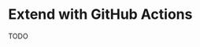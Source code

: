 # Extend with GitHub Actions

<!--
https://github.com/misea/find-masto-folks/blob/main/.github/workflows/redeploy.yml
-->

TODO

<!--
https://vercel.com/docs/rest-api/endpoints/deployments#create-a-new-deployment
-->

<!--
curl
  -X POST "https://api.vercel.com/v9/deployments?teamId=${VERCEL_TEAM_ID}&forceNew=1&withCache=1" \
  -H "Authorization: Bearer ${VERCEL_AUTH_TOKEN}" \
  -H "Content-Type: application/json" \
  -d "{\"name\":\"${VERCEL_PROJECT_NAME}\",\"gitSource\":{\"ref\":\"${BRANCH_NAME}\",\"repo\":\"${GIT_REPO}\",\"org\":\"${VERCEL_ORG}\",\"type\":\"github\"}}" \
    | jq .alias | jq first -r
-->

